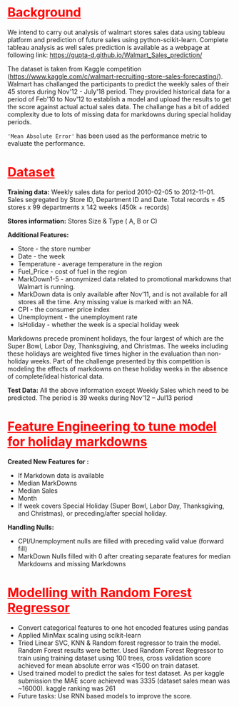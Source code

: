 # <span style="color:red"><u>Background</u></span>

We intend to carry out analysis of walmart stores sales data using tableau platform and prediction of future sales using python-scikit-learn. Complete tableau analysis as well sales prediction is available as a webpage at following link:
https://gupta-d.github.io/Walmart_Sales_prediction/

The dataset is taken from Kaggle competition (https://www.kaggle.com/c/walmart-recruiting-store-sales-forecasting/).
Walmart has challanged the participants to predict the weekly sales of their 45 stores during Nov'12 - July'18 period. They provided historical data for a period of Feb'10 to Nov'12 to establish a model and upload the results to get the score against actual actual sales data. The challange has a bit of added complexity due to lots of missing data for markdowns during special holiday periods.

`'Mean Absolute Error'` has been used as the performance metric to evaluate the performance.

# <span style="color:red"><u>Dataset</u></span>
<b>Training data:</b> 
Weekly sales data for period 2010-02-05 to 2012-11-01.
Sales segregated by Store ID, Department ID and Date.
Total records = 45 stores x 99 departments x 142 weeks (450k + records)

<b> Stores information:</b> 
Stores Size & Type ( A, B or C)

<b> Additional Features:</b> 
  <ul>
    <li>Store - the store number</li>
    <li>Date - the week</li>
    <li>Temperature - average temperature in the region</li>
    <li>Fuel_Price - cost of fuel in the region</li>
    <li>MarkDown1-5 - anonymized data related to promotional markdowns that Walmart is running.</li>
    <li>MarkDown data is only available after Nov’11, and is not available for all stores all the time. Any missing value is marked with an NA.</li>
    <li>CPI - the consumer price index</li>
    <li>Unemployment - the unemployment rate</li>
    <li>IsHoliday - whether the week is a special holiday week</li>
    </ul>
Markdowns precede prominent holidays, the four largest of which are the Super Bowl, Labor Day, Thanksgiving, and Christmas. 
The weeks including these holidays are weighted five times higher in the evaluation than non-holiday weeks.
Part of the challenge presented by this competition is modeling the effects of markdowns on these holiday weeks in the absence of complete/ideal historical data.


<b> Test Data:</b> 
All the above information except Weekly Sales which need to be predicted. The period is 39 weeks during Nov’12 – Jul13 period
  
# <span style="color:red"><u>Feature Engineering to tune model for holiday markdowns</u></span>

<b>Created New Features for :</b>
  <ul>
    <li>If Markdown data is available</li>
    <li>Median MarkDowns </li>
    <li>Median Sales</li>
    <li>Month</li>
    <li>If week covers Special Holiday (Super Bowl, Labor Day, Thanksgiving, and Christmas), or preceding/after special holiday.</li>
  </ul>
<b>Handling Nulls:</b>
  <ul>
    <li>CPI/Unemployment nulls are filled with preceding valid value (forward fill)</li>
    <li>MarkDown Nulls filled with 0 after creating separate features for median Markdowns and missing Markdowns</li>
  </ul>

  
# <span style="color:red"><u>Modelling with Random Forest Regressor</u></span>
<ul>
  <li> Convert categorical features to one hot encoded features using pandas</li>
  <li> Applied MinMax scaling using scikit-learn 
  <li> Tried Linear SVC, KNN & Random forest regressor to train the model. Random Forest results were better. Used Random Forest Regressor to train using training dataset using 100 trees, cross validation score achieved for mean absolute error was <1500 on train dataset. </li>
  <li> Used trained model to predict the sales for test dataset. As per kaggle submission the MAE score achieved was 3335 (dataset sales mean was ~16000). kaggle ranking was 261</li>
  <li> Future tasks: Use RNN based models to improve the score.</li>
 </ul>
  
